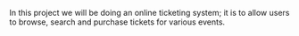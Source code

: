 In this project we will be doing an online ticketing system; it is to allow users to browse, search and purchase tickets for various events.
